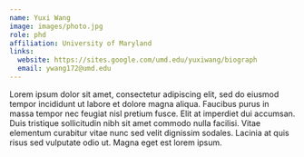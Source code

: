 ```yaml
---
name: Yuxi Wang
image: images/photo.jpg
role: phd
affiliation: University of Maryland
links:
  website: https://sites.google.com/umd.edu/yuxiwang/biograph
  email: ywang172@umd.edu
---
```


Lorem ipsum dolor sit amet, consectetur adipiscing elit, sed do eiusmod tempor incididunt ut labore et dolore magna aliqua.
Faucibus purus in massa tempor nec feugiat nisl pretium fusce.
Elit at imperdiet dui accumsan.
Duis tristique sollicitudin nibh sit amet commodo nulla facilisi.
Vitae elementum curabitur vitae nunc sed velit dignissim sodales.
Lacinia at quis risus sed vulputate odio ut.
Magna eget est lorem ipsum.